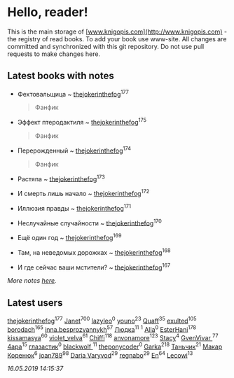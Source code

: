 # Hello, reader!
This is the main storage of [www.knigopis.com](http://www.knigopis.com) - the registry of read books.
To add your book use www-site. All changes are committed and synchronized with this git repository.
Do not use pull requests to make changes here.


## Latest books with notes
* Фехтовальщица ~ [thejokerinthefog](users/317/317244423-vkontakte)<sup>177</sup>
    > Фанфик

* Эффект птеродактиля ~ [thejokerinthefog](users/317/317244423-vkontakte)<sup>175</sup>
    > Фанфик

* Перерожденный ~ [thejokerinthefog](users/317/317244423-vkontakte)<sup>174</sup>
    > Фанфик

* Растяпа ~ [thejokerinthefog](users/317/317244423-vkontakte)<sup>173</sup>

* И смерть лишь начало ~ [thejokerinthefog](users/317/317244423-vkontakte)<sup>172</sup>

* Иллюзия правды ~ [thejokerinthefog](users/317/317244423-vkontakte)<sup>171</sup>

* Неслучайные случайности ~ [thejokerinthefog](users/317/317244423-vkontakte)<sup>170</sup>

* Ещё один год ~ [thejokerinthefog](users/317/317244423-vkontakte)<sup>169</sup>

* Там, на неведомых дорожках ~ [thejokerinthefog](users/317/317244423-vkontakte)<sup>168</sup>

* И где сейчас ваши мстители? ~ [thejokerinthefog](users/317/317244423-vkontakte)<sup>167</sup>


_More notes [here](latest_books_with_notes.md)._


## Latest users
[thejokerinthefog](users/317/317244423-vkontakte)<sup>177</sup> 
[Janet](users/108/108113656204404967440-google)<sup>700</sup> 
[lazyleo](users/116/116845519572391639637-google)<sup>0</sup> 
[youno](users/302/302928912-vkontakte)<sup>23</sup> 
[Quaff](users/122/12267158-vkontakte)<sup>35</sup> 
[exulted](users/100/100599204551896265722-google)<sup>105</sup> 
[borodach](users/157/15706320-vkontakte)<sup>165</sup> 
[inna.besprozvannykh](users/733/73323849-yandex)<sup>57</sup> 
[Людка](users/111/111038749-vkontakte)<sup>11</sup> 
[](users/114/114792281744850455512-google)<sup>1</sup> 
[Alla](users/103/103352250712959229257-google)<sup>0</sup> 
[EsterHani](users/305/30558181-vkontakte)<sup>178</sup> 
[kissamasya](users/684/68439978-vkontakte)<sup>60</sup> 
[violet_velva](users/116/116961712580551399099-google)<sup>61</sup> 
[Chiffi](users/105/105831994080785626680-google)<sup>118</sup> 
[anvonamore](users/595/5957175-vkontakte)<sup>123</sup> 
[Stacy](users/309/30902475-vkontakte)<sup>4</sup> 
[GvenVivar ](users/158/158266434925901-facebook)<sup>77</sup> 
[4apa](users/117/117392596378069249667-google)<sup>15</sup> 
[глазастик](users/115/115257673890455357280-google)<sup>0</sup> 
[blackwolf ](users/236/236639644-vkontakte)<sup>11</sup> 
[theponycoder](users/195/195144442-vkontakte)<sup>0</sup> 
[Garka](users/115/115753719718250012620-google)<sup>218</sup> 
[Таньчик](users/209/2096581563762610-facebook)<sup>21</sup> 
[Макар Коренюк](users/126/126368737-vkontakte)<sup>6</sup> 
[joan789](users/240/2401650-vkontakte)<sup>98</sup> 
[Daria Varyvod](users/829/829893410524253-facebook)<sup>29</sup> 
[regnabo](users/870/870059322-yandex)<sup>29</sup> 
[En](users/333/333646551-vkontakte)<sup>64</sup> 
[Lecowi](users/521/521873425-vkontakte)<sup>13</sup> 


_16.05.2019 14:15:37_

